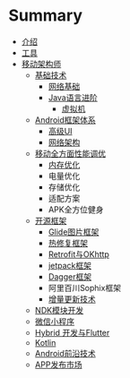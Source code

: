 # Summary

* [介绍](README.md)
* [工具](chang-yong-wang-zhan.md)
* [移动架构师](yi-dong-jia-gou-shi.md)
  * [基础技术](yi-dong-jia-gou-shi/ji-chu-ji-zhu.md)
    * [网络基础](yi-dong-jia-gou-shi/ji-chu-ji-zhu/wang-luo-ji-chu.md)
    * [Java语言进阶](yi-dong-jia-gou-shi/ji-chu-ji-zhu/javayu-yan-jin-jie.md)
      * [虚拟机](yi-dong-jia-gou-shi/ji-chu-ji-zhu/javayu-yan-jin-jie/xu-ni-ji.md)
  * [Android框架体系](yi-dong-jia-gou-shi/androidkuang-jia-ti-xi-jia-gou.md)
    * [高级UI](yi-dong-jia-gou-shi/androidkuang-jia-ti-xi-jia-gou/gao-ji-ui.md)
    * [网络架构](yi-dong-jia-gou-shi/androidkuang-jia-ti-xi-jia-gou/wang-luo-jia-gou.md)
  * [移动全方面性能调优](yi-dong-jia-gou-shi/yi-dong-quan-fang-mian-xing-neng-diao-you.md)
    * [内存优化](yi-dong-jia-gou-shi/yi-dong-quan-fang-mian-xing-neng-diao-you/nei-cun-you-hua.md)
    * 电量优化
    * 存储优化
    * 适配方案
    * APK全方位健身
  * [开源框架](yi-dong-jia-gou-shi/kai-yuan-kuang-jia.md)
    * [Glide图片框架](yi-dong-jia-gou-shi/kai-yuan-kuang-jia/glidetu-pian-kuang-jia.md)
    * [热修复框架](yi-dong-jia-gou-shi/kai-yuan-kuang-jia/re-xiu-fu-kuang-jia.md)
    * [Retrofit与OKhttp](yi-dong-jia-gou-shi/kai-yuan-kuang-jia/retrofityu-okhttp.md)
    * [jetpack框架](yi-dong-jia-gou-shi/kai-yuan-kuang-jia/jetpackkuang-jia.md)
    * [Dagger框架](yi-dong-jia-gou-shi/kai-yuan-kuang-jia/daggerkuang-jia.md)
    * 阿里百川Sophix框架
    * [增量更新技术](yi-dong-jia-gou-shi/kai-yuan-kuang-jia/zeng-liang-geng-xin.md)
  * [NDK模块开发](yi-dong-jia-gou-shi/ndkmo-kuai-kai-fa.md)
  * [微信小程序](yi-dong-jia-gou-shi/wei-xin-xiao-cheng-xu.md)
  * [Hybrid 开发与Flutter](yi-dong-jia-gou-shi/hybrid-kai-fa-yu-flutter.md)
  * [Kotlin](yi-dong-jia-gou-shi/kotlin.md)
  * [Android前沿技术](yi-dong-jia-gou-shi/androidqian-yan-ji-zhu.md)
  * [APP发布市场](yi-dong-jia-gou-shi/appfa-bu-shi-chang.md)

